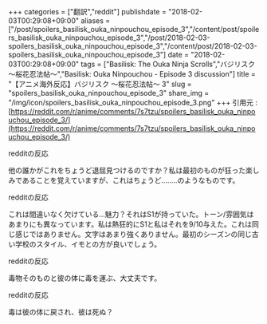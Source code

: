 +++
categories = ["翻訳","reddit"]
publishdate = "2018-02-03T00:29:08+09:00"
aliases = ["/post/spoilers_basilisk_ouka_ninpouchou_episode_3","/content/post/spoilers_basilisk_ouka_ninpouchou_episode_3","/post/2018-02-03-spoilers_basilisk_ouka_ninpouchou_episode_3","/content/post/2018-02-03-spoilers_basilisk_ouka_ninpouchou_episode_3"]
date = "2018-02-03T00:29:08+09:00"
tags = ["Basilisk: The Ouka Ninja Scrolls","バジリスク ～桜花忍法帖～","Basilisk: Ouka Ninpouchou - Episode 3 discussion"]
title = "【アニメ海外反応】バジリスク ～桜花忍法帖～ 3"
slug = "spoilers_basilisk_ouka_ninpouchou_episode_3"
share_img = "/img/icon/spoilers_basilisk_ouka_ninpouchou_episode_3.png"
+++
引用元 : [https://reddit.com/r/anime/comments/7s7tzu/spoilers_basilisk_ouka_ninpouchou_episode_3/](https://reddit.com/r/anime/comments/7s7tzu/spoilers_basilisk_ouka_ninpouchou_episode_3/)



<p><span class="reddit-comment">redditの反応</span></p>他の誰かがこれをちょうど退屈見つけるのですか？私は最初のものが狂った楽しみであることを覚えていますが、これはちょうど........のようなものです。

<p><span class="reddit-comment">redditの反応</span></p>これは間違いなく欠けている...魅力？それはS1が持っていた。トーン/雰囲気はあまりにも異なっています。私は熱狂的にS1と私はそれを9/10与えた。これは同じ感じではありません。文字はあまり強くありません。最初のシーズンの同じ古い学校のスタイル、イモとの方が良いでしょう。

<p><span class="reddit-comment">redditの反応</span></p>毒物そのものと彼の体に毒を運ぶ、大丈夫です。

<p><span class="reddit-comment">redditの反応</span></p>毒は彼の体に戻され、彼は死ぬ？
